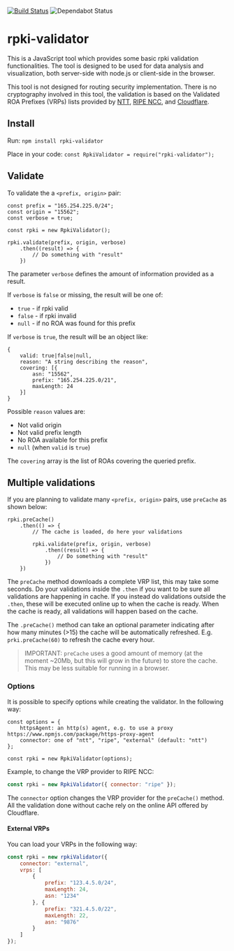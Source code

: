 [![Build Status](https://api.travis-ci.com/massimocandela/rpki-validator.svg)](https://travis-ci.com/massimocandela/rpki-validator)
![Dependabot Status](https://badgen.net/dependabot/massimocandela/rpki-validator/?icon=dependabot)

# rpki-validator

This is a JavaScript tool which provides some basic rpki validation functionalities.
The tool is designed to be used for data analysis and visualization, both server-side with node.js or client-side in the browser.

This tool is not designed for routing security implementation.
There is no cryptography involved in this tool, the validation is based on the Validated ROA Prefixes (VRPs) lists provided by [NTT](https://www.gin.ntt.net/), [RIPE NCC](https://www.ripe.net), and [Cloudflare](https://cloudflare.com).

## Install
Run: 
`npm install rpki-validator`

Place in your code: `const RpkiValidator = require("rpki-validator");`

## Validate

To validate the a `<prefix, origin>` pair:

```
const prefix = "165.254.225.0/24";
const origin = "15562";
const verbose = true;

const rpki = new RpkiValidator();

rpki.validate(prefix, origin, verbose)
    .then((result) => {
        // Do something with "result"
    })
```

The parameter `verbose` defines the amount of information provided as a result.

If `verbose` is `false` or missing, the result will be one of:
* `true` - if rpki valid
* `false` - if rpki invalid
* `null` - if no ROA was found for this prefix


If `verbose` is `true`, the result will be an object like:

```
{
    valid: true|false|null,
    reason: "A string describing the reason",
    covering: [{
        asn: "15562",
        prefix: "165.254.225.0/21",
        maxLength: 24
    }]
}
```

Possible `reason` values are:
* Not valid origin
* Not valid prefix length
* No ROA available for this prefix
* `null` (when `valid` is `true`)

The `covering` array is the list of ROAs covering the queried prefix.


## Multiple validations

If you are planning to validate many `<prefix, origin>` pairs, use `preCache` as shown below:

```
rpki.preCache()
    .then(() => {
        // The cache is loaded, do here your validations

        rpki.validate(prefix, origin, verbose)
            .then((result) => {
                // Do something with "result"
            })
    })

```

The `preCache` method downloads a complete VRP list, this may take some seconds. Do your validations inside the `.then` if you want to be sure all validations are happening in cache.
If you instead do validations outside the `.then`, these will be executed online up to when the cache is ready. When the cache is ready, all validations will happen based on the cache.

The `.preCache()` method can take an optional parameter indicating after how many minutes (>15) the cache will be automatically refreshed. E.g. `prki.preCache(60)` to refresh the cache every hour.

> IMPORTANT: `preCache` uses a good amount of memory (at the moment ~20Mb, but this will grow in the future) to store the cache. This may be less suitable for running in a browser.


### Options

It is possible to specify options while creating the validator. In the following way:

```
const options = {
    httpsAgent: an http(s) agent, e.g. to use a proxy https://www.npmjs.com/package/https-proxy-agent
    connector: one of "ntt", "ripe", "external" (default: "ntt")
};

const rpki = new RpkiValidator(options);
```

Example, to change the VRP provider to RIPE NCC:

```js
const rpki = new RpkiValidator({ connector: "ripe" });
```

The `connector` option changes the VRP provider for the `preCache()` method. All the validation done without cache rely on the online API offered by Cloudflare.

#### External VRPs
You can load your VRPs in the following way:

```javascript
const rpki = new rpkiValidator({
    connector: "external",
    vrps: [
        {
            prefix: "123.4.5.0/24",
            maxLength: 24,
            asn: "1234"
        }, {
            prefix: "321.4.5.0/22",
            maxLength: 22,
            asn: "9876"
        }
    ]
});
```